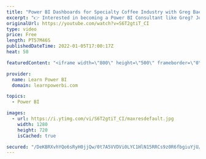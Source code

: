 ```yaml
---
title: "Power BI Dashboards for Specialty Coffee Industry with Greg Baerg"
excerpt: "👉 Interested in becoming a Power BI Consultant like Greg? Join our Upcoming Event at https://web.learnpowerbi.com/consultant/   👉 Connect with Greg Baerg on LinkedIn at https://www.linkedin.com/in/gregbaerg/   👉 Get access to all the #PowerBIConference Sessions at https://www.PowerBIConference.com/recording"
originalUrl: https://youtube.com/watch?v=S6T2gtiT_CI
type: video
price: Free
length: PT57M46S
publishedDateTime: 2022-01-05T17:00:17Z
heat: 50

featuredContent: "<iframe width=\"800\" height=\"500\" frameborder=\"0\" src=\"https://www.youtube.com/embed/S6T2gtiT_CI\" allow=\"accelerometer; autoplay; encrypted-media; gyroscope; picture-in-picture\" allowfullscreen></iframe>"

provider:
  name: Learn Power BI
  domain: learnpowerbi.com

topics:
  - Power BI

images:
  - url: https://i.ytimg.com/vi/S6T2gtiT_CI/maxresdefault.jpg
    width: 1280
    height: 720
    isCached: true

secured: "/DeKBRXvhYQo6sRyH0jjQw/0t7A5VVDVi0LYC1HlN15RRCs9z0R6fbgiuYjU/6x8C99mE9FJgXsXcB4hg8lV+DJ4ndMALOSB8vbWDZOipZm/KUBB0cOqJPWyoqi/hCzgFwyDnqYoYaJdibRATkyud7lYMa1BHpMsqlUz+fpjIdKrU/4yWnhk6xU3f0R5PiQcXJJsBv1dUAHd8B5Q6YV22DCModUAYmt4ZeiO7Vv2zEqn1Vqs4IcK3E230f8KEnsWf2hEzmRKL21wAQbkKUCBpMwL1HjSUpxEyyWHcQUCNwoSIehAtuBmGs0q5E5xwRTiGYOjsohGQVBCOIfz8hHPmeAUQR0YsXKyMqvs+4EhzTBwdjLzoN7UU2V9YZED/owiaR8NvjhPNridlyZ7Q78uIdMmhk3+7s9EHS0rxNdPdEo=;FRhup6UoKRU+Lt/uPkJa9A=="
---
```


